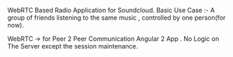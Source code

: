 WebRTC Based Radio Application for Soundcloud.
Basic Use Case :- A group of friends listening to the same music , controlled by one person(for now).

WebRTC -> for Peer 2 Peer Communication
Angular 2 App .
No Logic on The Server except the session maintenance.